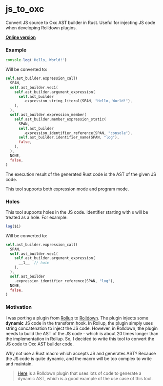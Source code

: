 # js_to_oxc

Convert JS source to Oxc AST builder in Rust. Useful for injecting JS code when developing Rolldown plugins.

[**Online version**](https://KermanX.github.io/js_to_oxc)

### Example

```js
console.log('Hello, World!')
```

Will be converted to:

```rust
self.ast_builder.expression_call(
  SPAN,
  self.ast_builder.vec1(
    self.ast_builder.argument_expression(
      self.ast_builder
        .expression_string_literal(SPAN, "Hello, World!"),
    ),
  ),
  self.ast_builder.expression_member(
    self.ast_builder.member_expression_static(
      SPAN,
      self.ast_builder
        .expression_identifier_reference(SPAN, "console"),
      self.ast_builder.identifier_name(SPAN, "log"),
      false,
    ),
  ),
  NONE,
  false,
)
```

The execution result of the generated Rust code is the AST of the given JS code.

This tool supports both expression mode and program mode.

### Holes

This tool supports holes in the JS code. Identifier starting with `$` will be treated as a hole. For example:

```js
log($1)
```

Will be converted to:

```rust
self.ast_builder.expression_call(
  SPAN,
  self.ast_builder.vec1(
    self.ast_builder.argument_expression(
      __1__  // hole
    ),
  ),
  self.ast_builder
    .expression_identifier_reference(SPAN, "log"),
  NONE,
  false,
)
```

### Motivation

I was porting a plugin from [Rollup](https://rollupjs.org) to [Rolldown](https://rolldown.rs). The plugin injects some **dynamic** JS code in the transform hook. In Rollup, the plugin simply uses string concatenation to inject the JS code. However, in Rolldown, the plugin needs to build the AST of the JS code - which is about 20 times longer than the implementation in Rollup. So, I decided to write this tool to convert the JS code to Oxc AST builder code.

Why not use a Rust macro which accepts JS and generates AST? Because the JS code is quite dynamic, and the macro will be too complex to write and maintain.

> [Here](https://github.com/rolldown/rolldown/blob/main/crates/rolldown_plugin_glob_import/src/lib.rs#L150-L306) is a Rolldown plugin that uses lots of code to generate a dynamic AST, which is a good example of the use case of this tool.
